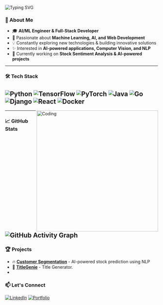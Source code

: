 
![Typing SVG](https://readme-typing-svg.herokuapp.com?font=Fira+Code&size=28&pause=1000&color=23A6D5&center=true&width=1000&lines=AI+ML+Engineer+%7C+Web+Developer;Building+AI-powered+solutions+%F0%9F%9A%80;Passionate+about+AI,+ML,+and+Tech+Innovation)
### 🚀 About Me
- 🎓 **AI/ML Engineer & Full-Stack Developer**
- 🧠 Passionate about **Machine Learning, AI, and Web Development**
- 💡 Constantly exploring new technologies & building innovative solutions
- ✨ Interested in **AI-powered applications, Computer Vision, and NLP**
- 🔭 Currently working on **Stock Sentiment Analysis & AI-powered projects**
---
### 🛠️ Tech Stack
![Python](https://img.shields.io/badge/Python-3776AB?style=for-the-badge&logo=python&logoColor=white)
![TensorFlow](https://img.shields.io/badge/TensorFlow-FF6F00?style=for-the-badge&logo=tensorflow&logoColor=white)
![PyTorch](https://img.shields.io/badge/PyTorch-EE4C2C?style=for-the-badge&logo=pytorch&logoColor=white)
![Java](https://img.shields.io/badge/Java-007396?style=for-the-badge&logo=java&logoColor=white)
![Go](https://img.shields.io/badge/Go-00ADD8?style=for-the-badge&logo=go&logoColor=white)
![Django](https://img.shields.io/badge/Django-092E20?style=for-the-badge&logo=django&logoColor=white)
![React](https://img.shields.io/badge/React-20232A?style=for-the-badge&logo=react&logoColor=61DAFB)
![Docker](https://img.shields.io/badge/Docker-2496ED?style=for-the-badge&logo=docker&logoColor=white)
---

<img align="right" alt="Coding" width="400" src="https://i.pinimg.com/originals/4b/6d/84/4b6d840b6f9d21c3d8a4d85a6b5e35e3.gif">

---

### 📈 GitHub Stats



  
  



![GitHub Activity Graph](https://github-readme-activity-graph.vercel.app/graph?username=dhanushpavann&theme=react-dark&width=1000)
---
### 🏆 Projects
- 🔥 **[Customer Segmentation](https://github.com/dhanushpavann/Customer-Segmentation)** - AI-powered stock prediction using NLP
- 🌟 **[TitleGenie](https://github.com/dhanushpavann/TitleGenie)** - Title Generator.
- 
### 📫 Let's Connect
[![LinkedIn](https://img.shields.io/badge/LinkedIn-DhanushPavan-blue?style=for-the-badge&logo=linkedin&width=1000)](https://linkedin.com/in/dhanushpavan)
[![Portfolio](https://img.shields.io/badge/Portfolio-DhanushPavan-green?style=for-the-badge&width=1000)](https://dhanushpavan.dev)

